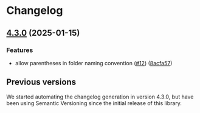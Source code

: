 # Changelog

## [4.3.0](https://github.com/CodelyTV/eslint-config-codely/compare/eslint-config-codely-v4.2.0...eslint-config-codely-v4.3.0) (2025-01-15)


### Features

* allow parentheses in folder naming convention ([#12](https://github.com/CodelyTV/eslint-config-codely/issues/12)) ([8acfa57](https://github.com/CodelyTV/eslint-config-codely/commit/8acfa5755f57a6f11172ed35188343e8ea99df22))

## Previous versions

We started automating the changelog generation in version 4.3.0,
but have been using Semantic Versioning since the initial release of this library.
